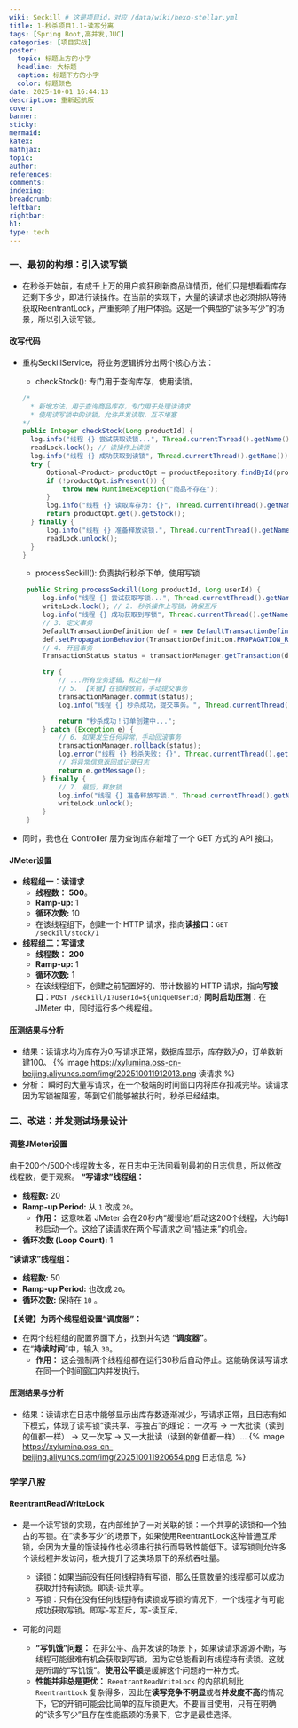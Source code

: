 ```yaml
---
wiki: Seckill # 这是项目id，对应 /data/wiki/hexo-stellar.yml
title: 1-秒杀项目1.1-读写分离
tags: [Spring Boot,高并发,JUC]
categories: [项目实战]
poster:
  topic: 标题上方的小字
  headline: 大标题
  caption: 标题下方的小字
  color: 标题颜色
date: 2025-10-01 16:44:13
description: 重新起航版
cover:
banner:
sticky:
mermaid:
katex:
mathjax:
topic:
author:
references:
comments:
indexing:
breadcrumb:
leftbar: 
rightbar:
h1:
type: tech
---
```


### 一、最初的构想：引入读写锁
- 在秒杀开始前，有成千上万的用户疯狂刷新商品详情页，他们只是想看看库存还剩下多少，即进行读操作。在当前的实现下，大量的读请求也必须排队等待获取ReentrantLock，严重影响了用户体验。这是一个典型的“读多写少”的场景，所以引入读写锁。
#### 改写代码
- 重构SeckillService，将业务逻辑拆分出两个核心方法：
  - checkStock(): 专门用于查询库存，使用读锁。
  
  ```Java
  /*
    * 新增方法，用于查询商品库存，专门用于处理读请求
    * 使用读写锁中的读锁，允许并发读取，互不堵塞
  */
  public Integer checkStock(Long productId) {
    log.info("线程 {} 尝试获取读锁...", Thread.currentThread().getName());
    readLock.lock(); // 读操作上读锁
    log.info("线程 {} 成功获取到读锁", Thread.currentThread().getName());
    try {
        Optional<Product> productOpt = productRepository.findById(productId);
        if (!productOpt.isPresent()) {
            throw new RuntimeException("商品不存在");
        }
        log.info("线程 {} 读取库存为: {}", Thread.currentThread().getName(), productOpt.get().getStock());
        return productOpt.get().getStock();
    } finally {
        log.info("线程 {} 准备释放读锁.", Thread.currentThread().getName());
        readLock.unlock();
    }
  }
  ```
  - processSeckill(): 负责执行秒杀下单，使用写锁
   ```Java
    public String processSeckill(Long productId, Long userId) {
        log.info("线程 {} 尝试获取写锁...", Thread.currentThread().getName());
        writeLock.lock(); // 2. 秒杀操作上写锁，确保互斥
        log.info("线程 {} 成功获取到写锁", Thread.currentThread().getName());
        // 3. 定义事务
        DefaultTransactionDefinition def = new DefaultTransactionDefinition();
        def.setPropagationBehavior(TransactionDefinition.PROPAGATION_REQUIRED);
        // 4. 开启事务
        TransactionStatus status = transactionManager.getTransaction(def);

        try {
            // ...所有业务逻辑，和之前一样
            // 5. 【关键】在锁释放前，手动提交事务
            transactionManager.commit(status);
            log.info("线程 {} 秒杀成功，提交事务。", Thread.currentThread().getName());

            return "秒杀成功！订单创建中...";
        } catch (Exception e) {
            // 6. 如果发生任何异常，手动回滚事务
            transactionManager.rollback(status);
            log.error("线程 {} 秒杀失败: {}", Thread.currentThread().getName(), e.getMessage());
            // 将异常信息返回或记录日志
            return e.getMessage();
        } finally {
            // 7. 最后，释放锁
            log.info("线程 {} 准备释放写锁.", Thread.currentThread().getName());
            writeLock.unlock();
        }
    }
  ```
- 同时，我也在 Controller 层为查询库存新增了一个 GET 方式的 API 接口。

#### JMeter设置
- **线程组一：读请求**
  - **线程数：**  **500**。
  - **Ramp-up:** 1
  - **循环次数:** 10 
  - 在该线程组下，创建一个 HTTP 请求，指向**读接口**：`GET /seckill/stock/1`
- **线程组二：写请求**
  - **线程数：**  **200** 
  - **Ramp-up:** 1
  - **循环次数:** 1
  - 在该线程组下，创建之前配置好的、带计数器的 HTTP 请求，指向**写接口**：`POST /seckill/1?userId=${uniqueUserId}`
**同时启动压测**：在 JMeter 中，同时运行多个线程组。

#### 压测结果与分析
- 结果：读请求均为库存为0;写请求正常，数据库显示，库存数为0，订单数新建100。
{% image https://xylumina.oss-cn-beijing.aliyuncs.com/img/202510011912013.png 读请求 %}
- 分析： 瞬时的大量写请求，在一个极端的时间窗口内将库存扣减完毕。读请求因为写锁被阻塞，等到它们能够被执行时，秒杀已经结束。

### 二、改进：并发测试场景设计
#### 调整JMeter设置
  由于200个/500个线程数太多，在日志中无法回看到最初的日志信息，所以修改线程数，便于观察。
**“写请求”线程组：**
- **线程数:** 20
- **Ramp-up Period:** 从 `1` 改成 `20`。
  - **作用：** 这意味着 JMeter 会在20秒内“缓慢地”启动这200个线程，大约每1秒启动一个。这给了读请求在两个写请求之间“插进来”的机会。
- **循环次数 (Loop Count):** 1 

**“读请求”线程组：**

- **线程数:** 50
- **Ramp-up Period:** 也改成 `20`。
- **循环次数:** 保持在 `10` 。

**【关键】为两个线程组设置“调度器”：**
- 在两个线程组的配置界面下方，找到并勾选 **“调度器”**。
- 在“**持续时间**”中，输入 `30`。
  - **作用：** 这会强制两个线程组都在运行30秒后自动停止。这能确保读写请求在同一个时间窗口内并发执行。
#### 压测结果与分析
- 结果：读请求在日志中能够显示出库存数逐渐减少，写请求正常，且日志有如下模式，体现了读写锁“读共享、写独占”的理论：
一次写 -> 一大批读（读到的值都一样） -> 又一次写 -> 又一大批读（读到的新值都一样）...
{% image https://xylumina.oss-cn-beijing.aliyuncs.com/img/202510011920654.png 日志信息 %}

### 学学八股
#### ReentrantReadWriteLock
- 是一个读写锁的实现，在内部维护了一对关联的锁：一个共享的读锁和一个独占的写锁。在”读多写少“的场景下，如果使用ReentrantLock这种普通互斥锁，会因为大量的饿读操作也必须串行执行而导致性能低下。读写锁则允许多个读线程并发访问，极大提升了这类场景下的系统吞吐量。

  - 读锁：如果当前没有任何线程持有写锁，那么任意数量的线程都可以成功获取并持有读锁。即读-读共享。
  - 写锁：只有在没有任何线程持有读锁或写锁的情况下，一个线程才有可能成功获取写锁。即写-写互斥，写-读互斥。

- 可能的问题
  - **“写饥饿”问题：** 在非公平、高并发读的场景下，如果读请求源源不断，写线程可能很难有机会获取到写锁，因为它总能看到有线程持有读锁。这就是所谓的“写饥饿”。**使用公平锁**是缓解这个问题的一种方式。
  - **性能并非总是更优：** `ReentrantReadWriteLock` 的内部机制比 `ReentrantLock` 复杂得多，因此在**读写竞争不明显**或者**并发度不高**的情况下，它的开销可能会比简单的互斥锁更大。不要盲目使用，只有在明确的“读多写少”且存在性能瓶颈的场景下，它才是最佳选择。